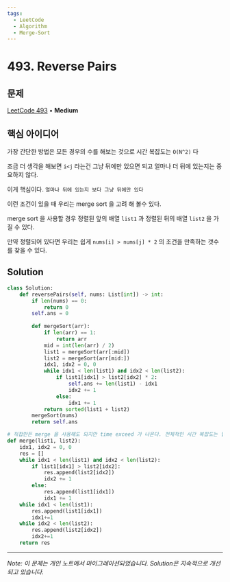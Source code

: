 ```yaml
---
tags:
  - LeetCode
  - Algorithm
  - Merge-Sort
---
```


# 493. Reverse Pairs

## 문제

[LeetCode 493](https://leetcode.com/problems/reverse-pairs/) • **Medium**

## 핵심 아이디어

가장 간단한 방법은 모든 경우의 수를 해보는 것으로 시간 복잡도는 `O(N^2)` 다

조금 더 생각을 해보면 `i<j` 라는건 그냥 뒤에만 있으면 되고 얼마나 더 뒤에 있는지는 중요하지 않다.

이게 핵심이다. `얼마나 뒤에 있는지 보다 그냥 뒤에만 있다`

이런 조건이 있을 때 우리는 merge sort 을 고려 해 볼수 있다.

merge sort 을 사용할 경우 정렬된 앞의 배열 `list1` 과 정렬된 뒤의 배열 `list2` 을 가질 수 있다.

만약 정렬되어 있다면 우리는 쉽게 `nums[i] > nums[j] * 2` 의 조건을 만족하는 갯수를 찾을 수 있다.

## Solution

```python
class Solution:
    def reversePairs(self, nums: List[int]) -> int:
        if len(nums) == 0:
            return 0
        self.ans = 0
      
        def mergeSort(arr):
            if len(arr) == 1:
                return arr
            mid = int(len(arr) / 2)
            list1 = mergeSort(arr[:mid])
            list2 = mergeSort(arr[mid:])
            idx1, idx2 = 0, 0
            while idx1 < len(list1) and idx2 < len(list2):
                if list1[idx1] > list2[idx2] * 2:
                    self.ans += len(list1) - idx1
                    idx2 += 1
                else:
                    idx1 += 1
            return sorted(list1 + list2)
        mergeSort(nums)
        return self.ans

# 직접만든 merge 을 사용해도 되지만 time exceed 가 나온다. 전체적인 시간 복잡도는 밑의 방법이 좋지만 실제 python 최적화상 sorted 가 유리하다.
def merge(list1, list2):
    idx1, idx2 = 0, 0
    res = []
    while idx1 < len(list1) and idx2 < len(list2):
        if list1[idx1] > list2[idx2]: 
            res.append(list2[idx2])
            idx2 += 1
        else: 
            res.append(list1[idx1])
            idx1 += 1
    while idx1 < len(list1):
        res.append(list1[idx1])
        idx1+=1
    while idx2 < len(list2):
        res.append(list2[idx2])
        idx2+=1
    return res
```

---

*Note: 이 문제는 개인 노트에서 마이그레이션되었습니다. Solution은 지속적으로 개선되고 있습니다.*
